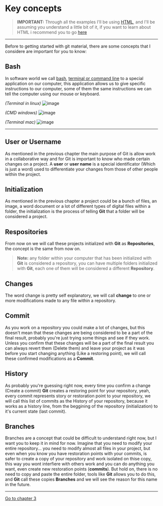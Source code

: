 # Key concepts

> **IMPORTANT:** Through all the examples I'll be using [HTML](https://www.w3.org/), and I'll be assuming you understand a little bit of it, if you want to learn about HTML i recommend you to go [here](https://www.w3schools.com/html/)

---
Before to getting started with git material, there are some concepts that I considere are important for you to know:

## Bash
In software world we call [bash](https://en.wikipedia.org/wiki/Bash_(Unix_shell)), [terminal or command line](https://en.wikipedia.org/wiki/Command-line_interface) to a special application on our computer, this application allows us to give specific instructions to our computer, some of them the same instructions we can tell the computer using our mouse or keyboard.

_(Terminal in linux)_
![image](https://user-images.githubusercontent.com/68975668/214654668-6e78b310-db8e-4935-ab89-4c0efe066470.png)

_(CMD windows)_
![image](https://user-images.githubusercontent.com/68975668/214654881-5907dfdf-9933-401b-b078-cde87b127a44.png)

_(Terminal mac)_
![image](https://user-images.githubusercontent.com/68975668/214655057-e0040274-9e78-4d1c-b65c-432314bc0695.png)

---

## User or Username
As mentioned in the previous chapter the main purpose of Git is allow work in a collaborative way and for Git is important to know who made certain changes on a project. A **user** or **user name** is a special identificator (Which is just a word) used to differentiate your changes from those of other people within the project.

## Initialization
As mentioned in the previous chapter a project could be a bunch of files, an image, a word document or a lot of different types of digital files within a folder, the initialization is the process of telling **Git** that a folder will be considered a project. 

## Respositories
From now on we will call these projects initialized with **Git** as **Repositories**, the concept is the same from now on.

> **Note:** any folder within your computer that has been initialized with **Git** is considered a repository, you can have multiple folders initialized  with **Git**, each one of them will be considered a different **Repository**.

## Changes
The word change is pretty self explanatory, we will call **change** to one or more modifications made to any file within a repository.

## Commit
As you work on a repository you could make a lot of changes, but this doesn't mean that these changes are being considered to be a part of the final result, probably you're just trying some things and see if they work. Unless you confirm that these changes will be a part of the final result you can always revert them (Delete them) and leave your project as it was before you start changing anything  (Like a restoring point), we will call these confirmed modifications as a **Commit**.

## History
As probably you're guessing right now, every time you confirm a change (Create a commit) **Git** creates a restoring point for your repository, yeah, every commit represents story or restoration point to your repository, we will call this list of commits as the History of your repository, because it works as a history line, from the beggining of the repository (initialization) to it's current state (last commit).

## Branches 
Branches are a concept that could be difficult to understand right now, but I want you to keep it in mind for now. Imagine that you need to modify your entire repository... you need to modify almost all files in your project, but even when you know you have restoration points with your commits, is safer to create a copy of your repository and work isolated on thise copy, this way you wont interfiere with others work and you can do anything you want, even create new restoration points (**commits**). But hold on, there is no need to copy and paste the entire folder, tools like **Git** allows you to do this, and **Git** call these copies **Branches** and we will see the reason for this name in the future.

---

[Go to chapter 3](https://github.com/alejandro-devop/git-github-notes/blob/main/3-chapter/notes.md)